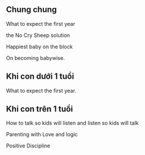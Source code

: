 ## Chung chung

What to expect the first year

the No Cry Sheep solution

Happiest baby on the block

On becoming babywise.

## Khi con dưới 1 tuổi

What to expect the first year.

## Khi con trên 1 tuổi

How to talk so kids will listen and listen so kids will talk

Parenting with Love and logic

Positive Discipline

